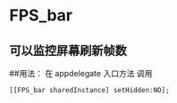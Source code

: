 # FPS_bar

## 可以监控屏幕刷新帧数

##用法： 在 appdelegate 入口方法 调用
```object-c
[[FPS_bar sharedInstance] setHidden:NO];
```
